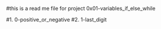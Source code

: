 #this is a read me file for project 0x01-variables_if_else_while


#1. 0-positive_or_negative
#2. 1-last_digit
